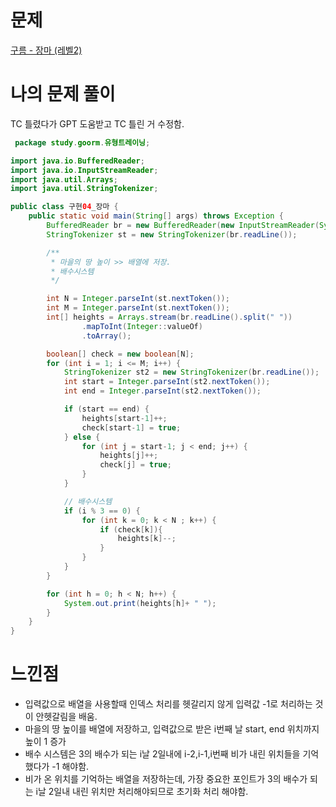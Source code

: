 # 문제
[구름 - 장마 (레벨2)](https://level.goorm.io/exam/194982/%EC%9E%A5%EB%A7%88/quiz/1)


# 나의 문제 풀이
TC 틀렸다가 GPT 도움받고 TC 틀린 거 수정함.
```java
 package study.goorm.유형트레이닝;

import java.io.BufferedReader;
import java.io.InputStreamReader;
import java.util.Arrays;
import java.util.StringTokenizer;

public class 구현04_장마 {
    public static void main(String[] args) throws Exception {
        BufferedReader br = new BufferedReader(new InputStreamReader(System.in));
        StringTokenizer st = new StringTokenizer(br.readLine());

        /**
         * 마을의 땅 높이 >> 배열에 저장.
         * 배수시스템
         */

        int N = Integer.parseInt(st.nextToken());
        int M = Integer.parseInt(st.nextToken());
        int[] heights = Arrays.stream(br.readLine().split(" "))
                .mapToInt(Integer::valueOf)
                .toArray();

        boolean[] check = new boolean[N];
        for (int i = 1; i <= M; i++) {
            StringTokenizer st2 = new StringTokenizer(br.readLine());
            int start = Integer.parseInt(st2.nextToken());
            int end = Integer.parseInt(st2.nextToken());

            if (start == end) {
                heights[start-1]++;
                check[start-1] = true;
            } else {
                for (int j = start-1; j < end; j++) {
                    heights[j]++;
                    check[j] = true;
                }
            }

            // 배수시스템
            if (i % 3 == 0) {
                for (int k = 0; k < N ; k++) {
                    if (check[k]){
                        heights[k]--;
                    }
                }
            }
        }

        for (int h = 0; h < N; h++) {
            System.out.print(heights[h]+ " ");
        }
    }
}
```
# 느낀점
- 입력값으로 배열을 사용할때 인덱스 처리를 헷갈리지 않게 입력값 -1로 처리하는 것이 안헷갈림을 배움.
- 마을의 땅 높이를 배열에 저장하고, 입력값으로 받은 i번째 날 start, end 위치까지 높이 1 증가
- 배수 시스템은 3의 배수가 되는 i날 2일내에 i-2,i-1,i번째 비가 내린 위치들을 기억했다가 -1 해야함.
- 비가 온 위치를 기억하는 배열을 저장하는데, 가장 중요한 포인트가 3의 배수가 되는 i날 2일내 내린 위치만 처리해야되므로 초기화 처리 해야함.

